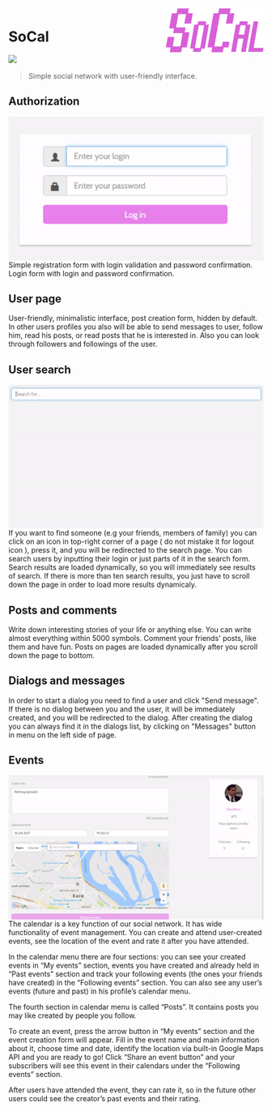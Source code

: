 <img src="https://github.com/Raveleen/SoCal/blob/master/Untitled-2.png" align="right" />

# SoCal

<a href="https://codeclimate.com/github/Raveleen/SoCal"><img src="https://codeclimate.com/github/Raveleen/SoCal/badges/gpa.svg" /></a>
>Simple social network with user-friendly interface.

## Authorization
<img src="https://github.com/Raveleen/SoCal/blob/master/login-input.gif" align="right"/>
Simple registration form with login validation and password confirmation. Login form with login and password confirmation. 

## User page
User-friendly, minimalistic interface, post creation form, hidden by default. In other users profiles you also will be able to send messages to user, follow him, read his posts, or read posts that he is interested in. Also you can look through followers and followings of the user.

## User search
<img src="https://github.com/Raveleen/SoCal/blob/master/user-search.gif" align="right"/>
If you want to find someone (e.g your friends, members of family) you can click on an icon in top-right corner of a page ( do not mistake it for logout icon ), press it, and you will be redirected to the search page. You can search users by inputting their login or just parts of it in the search form. Search results are loaded dynamically, so you will immediately see results of search. If there is more than ten search results, you just have to scroll down the page in order to load more results dynamicaly.

## Posts and comments 
Write down interesting stories of your life or anything else. You can write almost everything within 5000 symbols. Comment your friends' posts, like them and have fun. Posts on pages are loaded dynamically after you scroll down the page to bottom.

## Dialogs and messages
In order to start a dialog you need to find a user and click "Send message". If there is no dialog between you and the user, it will be immediately created, and you will be redirected to the dialog. After creating the dialog you can always find it in the dialogs list, by clicking on "Messages" button in menu on the left side of page.

## Events
<img src="https://github.com/Raveleen/SoCal/blob/master/events.gif" align="right"/>
The calendar is a key function of our social network. It has wide functionality of event management. You can create and attend user-created events, see the location of the event and rate it after you have attended.

In the calendar menu there are four sections: you can see your created events in “My events” section, events you have created and already held in “Past events” section and track your following events (the ones your friends have created) in the “Following events” section. You can also see any user’s events (future and past) in his profile’s calendar menu.

The fourth section in calendar menu is called “Posts”. It contains posts you may like created by people you follow.

To create an event, press the arrow button in “My events” section and the event creation form will appear. Fill in the event name and main information about it, choose time and date, identify the location via built-in Google Maps API and you are ready to go! Click “Share an event button” and your subscribers will see this event in their calendars under the “Following events” section.

After users have attended the event, they can rate it, so in the future other users could see the creator’s past events and their rating.
